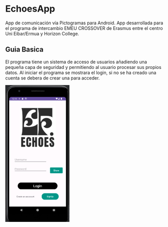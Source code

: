 # EchoesApp
App de comunicación vía Pictogramas para Android. App desarrollada para el programa de intercambio EMEU CROSSOVER de Erasmus entre el centro Uni Eibar/Ermua y Horizon College.

## Guia Basica

El programa tiene un sistema de acceso de usuarios añadiendo una pequeña capa de seguridad y permitiendo al usuario procesar sus propios datos. Al iniciar el programa se mostrara el login, si no se ha creado una cuenta se debera de crear una para acceder.

<img src="media/login.PNG" width=40%>

